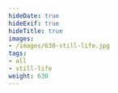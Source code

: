 ```yaml
---
hideDate: true
hideExif: true
hideTitle: true
images:
- /images/630-still-life.jpg
tags:
- all
- still-life
weight: 630
---
```

